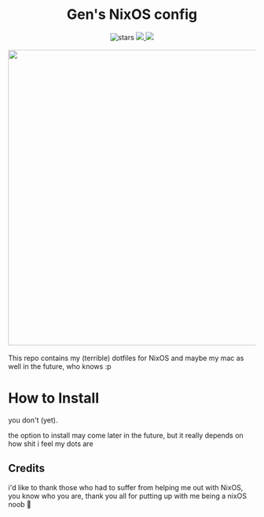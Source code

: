<div align = center>
  <h1> Gen's NixOS config </h1>
  <img alt="stars" src="https://img.shields.io/github/stars/GenShibe/XN40?color=f4b8e4&labelColor=303446&style=for-the-badge">
  <a href="https://github.com/GenShibe/XN40/blob/main/LICENSE">
            <img src="https://img.shields.io/static/v1.svg?style=for-the-badge&label=License&message=MIT&colorA=313244&colorB=F5A97F&logo=unlicense&logoColor=F5A97F&"/>
         </a>
  <a = href="https://nixos.org">
            <img src="https://img.shields.io/badge/NixOS-unstable-blue.svg?style=for-the-badge&labelColor=303446&logo=NixOS&logoColor=8caaee&color=8caaee">
         </a>
<br>
      
<br>
<img src="https://raw.githubusercontent.com/catppuccin/catppuccin/main/assets/palette/macchiato.png" width="600px" />  
<br>
<br>
</div>
This repo contains my (terrible) dotfiles for NixOS and maybe my mac as well in the future, who knows :p 

<h1> How to Install </h1>
you don't (yet). 

the option to install may come later in the future, but it really depends on how shit i feel my dots are

<h2> Credits </h2>
i'd like to thank those who had to suffer from helping me out with NixOS, you know who you are, thank you all for putting up with me being a nixOS noob 💙
